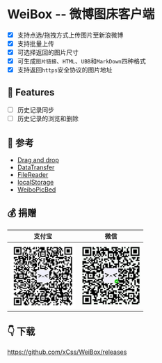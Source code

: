# WeiBox -- 微博图床客户端

- [x] 支持点选/拖拽方式上传图片至新浪微博
- [x] 支持批量上传
- [x] 可选择返回的图片尺寸
- [x] 可生成`图片链接`、`HTML`、`UBB`和`MarkDown`四种格式
- [x] 支持返回`https`安全协议的图片地址

## 🚀 Features
- [ ] 历史记录同步
- [ ] 历史记录的浏览和删除

## 🔗 参考  
- [Drag and drop](https://developer.mozilla.org/en-US/docs/Web/Guide/HTML/Drag_and_drop)  
- [DataTransfer](https://developer.mozilla.org/en-US/docs/Web/API/DataTransfer)  
- [FileReader](https://developer.mozilla.org/en/docs/Web/API/FileReader)  
- [localStorage](https://developer.mozilla.org/en/docs/Web/API/Window/localStorage)  
- [WeiboPicBed](https://github.com/suxiaogang/WeiboPicBed)

## 💰 捐赠  
| 支付宝 | 微信 | 
| :------: | :------: | 
| <img width="150" src="./static/assets/alipay.png"> | <img width="135" src="./static/assets/wechat.png"> | 

## 👇 下载  
https://github.com/xCss/WeiBox/releases



